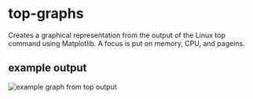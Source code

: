 # top-graphs
Creates a graphical representation from the output of the Linux top command using Matplotlib. A focus is put on memory, CPU, and pageins.

## example output
![example graph from top output](example_graph.png)

